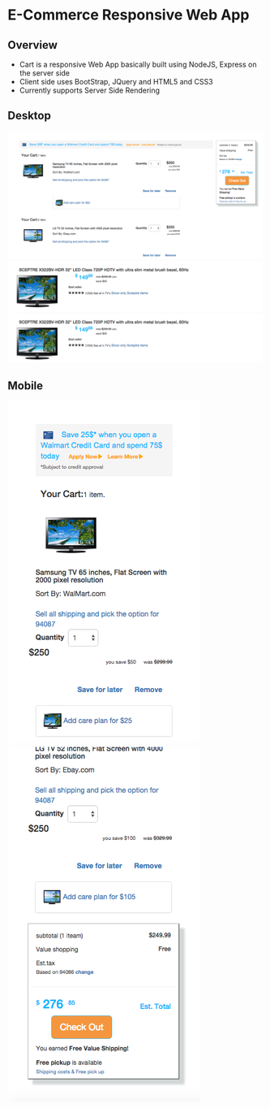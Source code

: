 # E-Commerce Responsive Web App
## Overview
- Cart is a responsive Web App basically built using NodeJS, Express on the server side
- Client side uses BootStrap, JQuery and HTML5 and CSS3
- Currently supports Server Side Rendering

## Desktop
![ScreenShot](https://github.com/netra/cart/blob/master/public/images/real-cart-data.png)
![ScreenShot](https://github.com/netra/cart/blob/master/public/images/search-app.png)

## Mobile
![ScreenShot](https://github.com/netra/cart/blob/master/public/images/mobile-1.png)
![ScreenShot](https://github.com/netra/cart/blob/master/public/images/mobile-2.png)
